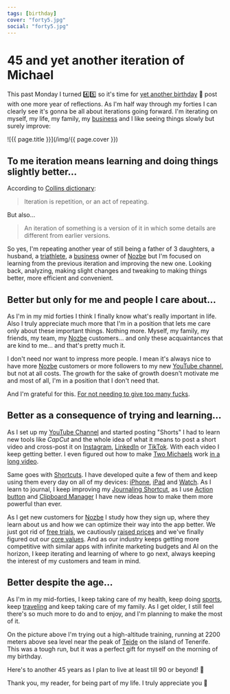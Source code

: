 ```yaml
---
tags: [birthday]
cover: "forty5.jpg"
social: "forty5.jpg"
---
```


# 45 and yet another iteration of Michael

This past Monday I turned 4️⃣5️⃣ so it's time for [yet another birthday](/birthday) 🎂 post with one more year of reflections. As I'm half way through my forties I can clearly see it's gonna be all about iterations going forward. I'm iterating on myself, my life, my family, my [business](/business) and I like seeing things slowly but surely improve:

<!--More-->

![{{ page.title }}](/img/{{ page.cover }})

## To me iteration means learning and doing things slightly better…

According to [Collins dictionary](https://www.collinsdictionary.com/dictionary/english/iteration):

> Iteration is repetition, or an act of repeating.

But also…

> An iteration of something is a version of it in which some details are different from earlier versions.

So yes, I'm repeating another year of still being a father of 3 daughters, a husband, a [triathlete](/sports), a [business](/business) owner of [Nozbe](/nozbe) but I'm focused on learning from the previous iteration and improving the new one. Looking back, analyzing, making slight changes and tweaking to making things better, more efficient and convenient.

## Better but only for me and people I care about…

As I'm in my mid forties I think I finally know what's really important in life. Also I truly appreciate much more that I'm in a position that lets me care only about these important things. Nothing more. Myself, my family, my friends, my team, my [Nozbe][n] customers… and only these acquaintances that are kind to me… and that's pretty much it.

I don't need nor want to impress more people. I mean it's always nice to have more [Nozbe][n] customers or more followers to my new [YouTube channel](/channel), but not at all costs. The growth for the sake of growth doesn't motivate me and most of all, I'm in a position that I don't need that.

And I'm grateful for this. [For not needing to give too many fucks](/podcast-201).

## Better as a consequence of trying and learning…

As I set up my [YouTube Channel][y] and started posting "Shorts" I had to learn new tools like *CapCut* and the whole idea of what it means to post a short video and cross-post it on [Instagram][i], [LinkedIn][l] or [TikTok][t]. With each video I keep getting better. I even figured out how to make [Two Michaels](/michaels/) work [in a long video](/meetings/).

Same goes with [Shortcuts](/shortcuts). I have developed quite a few of them and keep using them every day on all of my devices: [iPhone](/iphone), [iPad](/ipadonly) and [Watch](/applewatch). As I learn to journal, I keep improving my [Journaling Shortcut](/journal/), as I use [Action button](/action) and [Clipboard Manager](/clipboard) I have new ideas how to make them more powerful than ever.

As I get new customers for [Nozbe][n] I study how they sign up, where they learn about us and how we can optimize their way into the app better. We just got rid of [free trials](/trial), we cautiously [raised prices](/pricing-new) and we've finally figured out our [core values](/nozbe-values). And as our industry keeps getting more competitive with similar apps with infinite marketing budgets and AI on the horizon, I keep iterating and learning of where to go next, always keeping the interest of my customers and team in mind.

## Better despite the age…

As I'm in my mid-forties, I keep taking care of my health, keep doing [sports](/sports), keep [traveling](/travel) and keep taking care of my family. As I get older, I still feel there's so much more to do and to enjoy, and I'm planning to make the most of it.

On the picture above I'm trying out a high-altitude training, running at 2200 meters above sea level near the peak of [Teide](https://en.wikipedia.org/wiki/Teide) on the island of Tenerife. This was a tough run, but it was a perfect gift for myself on the morning of my birthday.

Here's to another 45 years as I plan to live at least till 90 or beyond! 💪

Thank you, my reader, for being part of my life. I truly appreciate you 🙏


[y]: https://michael.gratis/y
[i]: https://michael.gratis/ig
[l]: https://michael.gratis/in
[t]: https://michael.gratis/t

[n]: https://michael.gratis/nozbe
[np]: https://michael.gratis/nozbepersonal